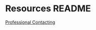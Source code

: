 # Resources README
[Professional Contacting](https://github.com/atgarg11/resources/blob/master/ProfessionalContacts.md)